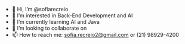- 👋 Hi, I’m @sofiarecreio
- 👀 I’m interested in Back-End Development and AI
- 🌱 I’m currently learning AI and Java
- 💞️ I’m looking to collaborate on 
- 📫 How to reach me: sofia.recreio2@gmail.com or (21) 98929-4200

<!---
sofiarecreio/sofiarecreio is a ✨ special ✨ repository because its `README.md` (this file) appears on your GitHub profile.
You can click the Preview link to take a look at your changes.
--->
